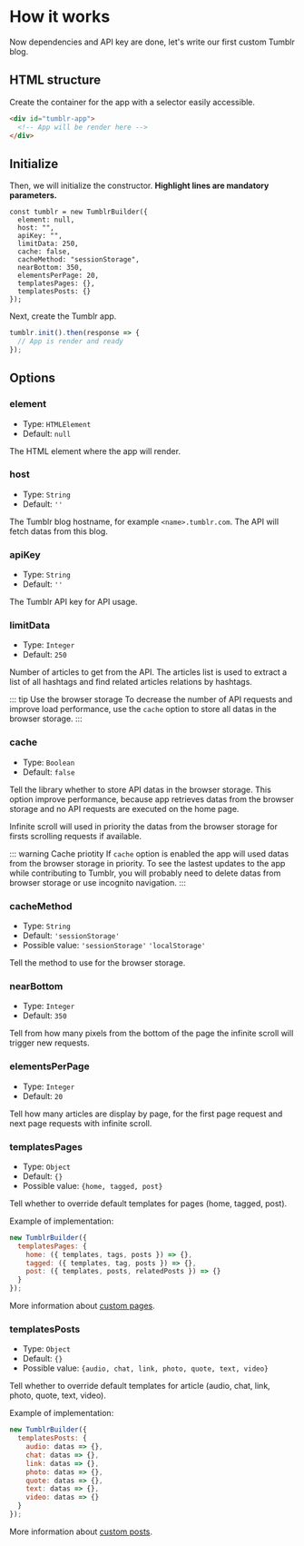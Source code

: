 # How it works

Now dependencies and API key are done, let's write our first custom Tumblr blog.

## HTML structure

Create the container for the app with a selector easily accessible.

```html
<div id="tumblr-app">
  <!-- App will be render here -->
</div>
```

## Initialize

Then, we will initialize the constructor. **Highlight lines are mandatory parameters.**

```javascript{2,3,4}
const tumblr = new TumblrBuilder({
  element: null,
  host: "",
  apiKey: "",
  limitData: 250,
  cache: false,
  cacheMethod: "sessionStorage",
  nearBottom: 350,
  elementsPerPage: 20,
  templatesPages: {},
  templatesPosts: {}
});
```

Next, create the Tumblr app.

```javascript
tumblr.init().then(response => {
  // App is render and ready
});
```

## Options

### element

- Type: `HTMLElement`
- Default: `null`

The HTML element where the app will render.

### host

- Type: `String`
- Default: `''`

The Tumblr blog hostname, for example `<name>.tumblr.com`. The API will fetch datas from this blog.

### apiKey

- Type: `String`
- Default: `''`

The Tumblr API key for API usage.

### limitData

- Type: `Integer`
- Default: `250`

Number of articles to get from the API. The articles list is used to extract a list of all hashtags and find related articles relations by hashtags.

::: tip Use the browser storage
To decrease the number of API requests and improve load performance, use the `cache` option to store all datas in the browser storage.
:::

### cache

- Type: `Boolean`
- Default: `false`

Tell the library whether to store API datas in the browser storage. This option improve performance, because app retrieves datas from the browser storage and no API requests are executed on the home page.

Infinite scroll will used in priority the datas from the browser storage for firsts scrolling requests if available.

::: warning Cache priotity
If `cache` option is enabled the app will used datas from the browser storage in priority. To see the lastest updates to the app while contributing to Tumblr, you will probably need to delete datas from browser storage or use incognito navigation.
:::

### cacheMethod

- Type: `String`
- Default: `'sessionStorage'`
- Possible value: `'sessionStorage'` `'localStorage'`

Tell the method to use for the browser storage.

### nearBottom

- Type: `Integer`
- Default: `350`

Tell from how many pixels from the bottom of the page the infinite scroll will trigger new requests.

### elementsPerPage

- Type: `Integer`
- Default: `20`

Tell how many articles are display by page, for the first page request and next page requests with infinite scroll.

### templatesPages

- Type: `Object`
- Default: `{}`
- Possible value: `{home, tagged, post}`

Tell whether to override default templates for pages (home, tagged, post).

Example of implementation:

```javascript
new TumblrBuilder({
  templatesPages: {
    home: ({ templates, tags, posts }) => {},
    tagged: ({ templates, tag, posts }) => {},
    post: ({ templates, posts, relatedPosts }) => {}
  }
});
```

More information about [custom pages](custom-pages.html).

### templatesPosts

- Type: `Object`
- Default: `{}`
- Possible value: `{audio, chat, link, photo, quote, text, video}`

Tell whether to override default templates for article (audio, chat, link, photo, quote, text, video).

Example of implementation:

```javascript
new TumblrBuilder({
  templatesPosts: {
    audio: datas => {},
    chat: datas => {},
    link: datas => {},
    photo: datas => {},
    quote: datas => {},
    text: datas => {},
    video: datas => {}
  }
});
```

More information about [custom posts](custom-posts.html).
